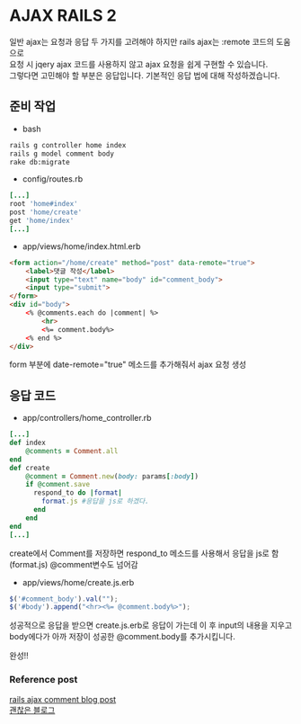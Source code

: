 AJAX RAILS 2
=
일반 ajax는 요청과 응답 두 가지를 고려해야 하지만 rails ajax는 :remote 코드의 도움으로<br>
요청 시 jqery ajax 코드를 사용하지 않고 ajax 요청을 쉽게 구현할 수 있습니다.<br>
그렇다면 고민해야 할 부분은 응답입니다. 기본적인 응답 법에 대해 작성하겠습니다.
## 준비 작업
* bash
```bash
rails g controller home index
rails g model comment body
rake db:migrate
```
* config/routes.rb
```ruby
[...]
root 'home#index'
post 'home/create'
get 'home/index'
[...]
```
* app/views/home/index.html.erb
```html
<form action="/home/create" method="post" data-remote="true">
    <label>댓글 작성</label>
    <input type="text" name="body" id="comment_body">
    <input type="submit">
</form>
<div id="body">
    <% @comments.each do |comment| %>
        <hr>
        <%= comment.body%>
    <% end %>
</div>
```
form 부분에 date-remote="true" 메소드를 추가해줘서 ajax 요청 생성
## 응답 코드
* app/controllers/home_controller.rb
```ruby
[...]
def index
    @comments = Comment.all
end
def create
    @comment = Comment.new(body: params[:body])
    if @comment.save
      respond_to do |format|
        format.js #응답을 js로 하겠다.
      end
    end
end
[...]
```
create에서 Comment를 저장하면 respond_to 메소드를 사용해서 응답을 js로 함(format.js)
@comment변수도 넘어감
* app/views/home/create.js.erb
```js
$('#comment_body').val("");
$('#body').append("<hr><%= @comment.body%>");
```
성공적으로 응답을 받으면 create.js.erb로 응답이 가는데 이 후 input의 내용을 지우고<br>
body에다가 아까 저장이 성공한 @comment.body를 추가시킵니다.

완성!!

### Reference post
[rails ajax comment blog post](http://blog.saltfactory.net/using-ajax-and-partial-in-rails/)<br>
[괜찮은 블로그](http://wantknow.tistory.com/71)